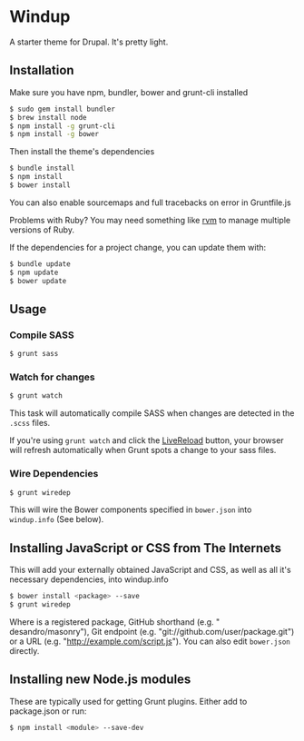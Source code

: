 # Windup

A starter theme for Drupal. It's pretty light.

## Installation

Make sure you have npm, bundler, bower and grunt-cli installed

```bash
$ sudo gem install bundler
$ brew install node
$ npm install -g grunt-cli
$ npm install -g bower
```

Then install the theme's dependencies

```bash
$ bundle install
$ npm install
$ bower install
```

You can also enable sourcemaps and full tracebacks on error in Gruntfile.js

Problems with Ruby? You may need something like [rvm](http://rvm.io/) to manage multiple versions of Ruby.

If the dependencies for a project change, you can update them with:

```bash
$ bundle update
$ npm update
$ bower update
```

## Usage

### Compile SASS

```bash
$ grunt sass
```

### Watch for changes

```bash
$ grunt watch
```

This task will automatically compile SASS when changes are detected in the `.scss` files.

If you're using ```grunt watch``` and click the [LiveReload](https://chrome.google.com/webstore/detail/livereload/jnihajbhpnppcggbcgedagnkighmdlei?hl=en) button, your browser will refresh automatically when Grunt spots a change to your sass files.

### Wire Dependencies

```bash
$ grunt wiredep
```

This will wire the Bower components specified in ```bower.json``` into ```windup.info``` (See below).

## Installing JavaScript or CSS from The Internets

This will add your externally obtained JavaScript and CSS, as well as all it's necessary dependencies, into windup.info

```bash
$ bower install <package> --save
$ grunt wiredep
```

Where <package> is a registered package, GitHub shorthand (e.g. " desandro/masonry"), Git endpoint (e.g. "git://github.com/user/package.git") or a URL (e.g. "http://example.com/script.js").
You can also edit ```bower.json``` directly.

## Installing new Node.js modules

These are typically used for getting Grunt plugins. Either add to package.json or run:

```bash
$ npm install <module> --save-dev
```


